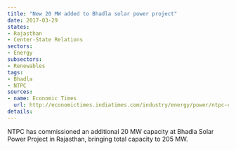```yaml
---
title: "New 20 MW added to Bhadla solar power project"
date: 2017-03-29
states:
- Rajasthan
- Center-State Relations
sectors:
- Energy
subsectors:
- Renewables
tags:
- Bhadla
- NTPC
sources:
- name: Economic Times
  url: http://economictimes.indiatimes.com/industry/energy/power/ntpc-commissions-20-mw-capacity-at-bhadla-solar-project/articleshow/57787577.cms
details:
---
```


NTPC has commissioned an additional 20 MW capacity at Bhadla Solar Power Project in Rajasthan, bringing total capacity to 205 MW.
